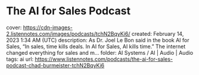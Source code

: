 # The AI for Sales Podcast

cover: https://cdn-images-2.listennotes.com/images/podcasts/tchN2BqyKi6/
created: February 14, 2023 1:34 AM (UTC)
description: As Dr. Joel Le Bon said in the book AI for Sales, “In sales, time kills deals. In AI for Sales, AI kills time.” The internet changed everything for sales and m…
folder: AI Systems / AI | Audio | Audio
tags: ai
url: https://www.listennotes.com/podcasts/the-ai-for-sales-podcast-chad-burmeister-tchN2BqyKi6